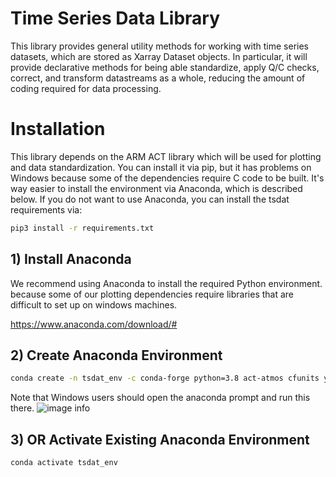 # Time Series Data Library
This library provides general utility methods for working with 
time series datasets, which are stored as Xarray Dataset objects.
In particular, it will provide declarative methods for being able
standardize, apply Q/C checks, correct, and transform datastreams
as a whole, reducing the amount of coding required for data
processing.

# Installation
This library depends on the ARM ACT library which will be used
for plotting and data standardization.  You can install it via
pip, but it has problems on Windows because some of the 
dependencies require C code to be built.  It's way easier to 
install the environment via Anaconda, which is described below.
If you do not want to use Anaconda, you can install the tsdat
requirements via:

```bash
pip3 install -r requirements.txt
```

## 1) Install Anaconda
We recommend using Anaconda to install the required Python environment.
because some of our plotting dependencies
require libraries that are difficult to set up on windows machines.

https://www.anaconda.com/download/#

## 2) Create Anaconda Environment

```bash
conda create -n tsdat_env -c conda-forge python=3.8 act-atmos cfunits yamllint
```

Note that Windows users should open the anaconda prompt and run this there.
![image info](./docs/source/figures/win-anaconda-prompt2.png)

## 3) OR Activate Existing Anaconda Environment
```bash
conda activate tsdat_env
```
